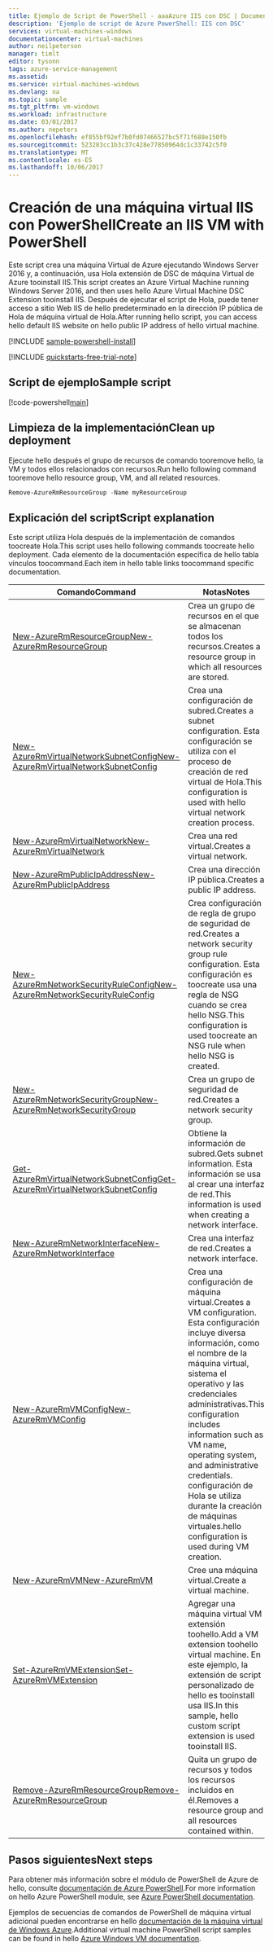 ```yaml
---
title: Ejemplo de Script de PowerShell - aaaAzure IIS con DSC | Documentos de Microsoft
description: 'Ejemplo de script de Azure PowerShell: IIS con DSC'
services: virtual-machines-windows
documentationcenter: virtual-machines
author: neilpeterson
manager: timlt
editor: tysonn
tags: azure-service-management
ms.assetid: 
ms.service: virtual-machines-windows
ms.devlang: na
ms.topic: sample
ms.tgt_pltfrm: vm-windows
ms.workload: infrastructure
ms.date: 03/01/2017
ms.author: nepeters
ms.openlocfilehash: ef855bf92ef7b0fd07466527bc5f71f688e150fb
ms.sourcegitcommit: 523283cc1b3c37c428e77850964dc1c33742c5f0
ms.translationtype: MT
ms.contentlocale: es-ES
ms.lasthandoff: 10/06/2017
---
```

# <a name="create-an-iis-vm-with-powershell"></a><span data-ttu-id="ad443-103">Creación de una máquina virtual IIS con PowerShell</span><span class="sxs-lookup"><span data-stu-id="ad443-103">Create an IIS VM with PowerShell</span></span>

<span data-ttu-id="ad443-104">Este script crea una máquina Virtual de Azure ejecutando Windows Server 2016 y, a continuación, usa Hola extensión de DSC de máquina Virtual de Azure tooinstall IIS.</span><span class="sxs-lookup"><span data-stu-id="ad443-104">This script creates an Azure Virtual Machine running Windows Server 2016, and then uses hello Azure Virtual Machine DSC Extension tooinstall IIS.</span></span> <span data-ttu-id="ad443-105">Después de ejecutar el script de Hola, puede tener acceso a sitio Web IIS de hello predeterminado en la dirección IP pública de Hola de máquina virtual de Hola.</span><span class="sxs-lookup"><span data-stu-id="ad443-105">After running hello script, you can access hello default IIS website on hello public IP address of hello virtual machine.</span></span>

[!INCLUDE [sample-powershell-install](../../../includes/sample-powershell-install-no-ssh.md)]

[!INCLUDE [quickstarts-free-trial-note](../../../includes/quickstarts-free-trial-note.md)]

## <a name="sample-script"></a><span data-ttu-id="ad443-106">Script de ejemplo</span><span class="sxs-lookup"><span data-stu-id="ad443-106">Sample script</span></span>

[!code-powershell[main](../../../powershell_scripts/virtual-machine/create-vm-dsc/create-windows-vm-iis-dsc.ps1 "Create VM IIS DSC")]

## <a name="clean-up-deployment"></a><span data-ttu-id="ad443-107">Limpieza de la implementación</span><span class="sxs-lookup"><span data-stu-id="ad443-107">Clean up deployment</span></span> 

<span data-ttu-id="ad443-108">Ejecute hello después el grupo de recursos de comando tooremove hello, la VM y todos ellos relacionados con recursos.</span><span class="sxs-lookup"><span data-stu-id="ad443-108">Run hello following command tooremove hello resource group, VM, and all related resources.</span></span>

```powershell
Remove-AzureRmResourceGroup -Name myResourceGroup
```

## <a name="script-explanation"></a><span data-ttu-id="ad443-109">Explicación del script</span><span class="sxs-lookup"><span data-stu-id="ad443-109">Script explanation</span></span>

<span data-ttu-id="ad443-110">Este script utiliza Hola después de la implementación de comandos toocreate Hola.</span><span class="sxs-lookup"><span data-stu-id="ad443-110">This script uses hello following commands toocreate hello deployment.</span></span> <span data-ttu-id="ad443-111">Cada elemento de la documentación específica de hello tabla vínculos toocommand.</span><span class="sxs-lookup"><span data-stu-id="ad443-111">Each item in hello table links toocommand specific documentation.</span></span>

| <span data-ttu-id="ad443-112">Comando</span><span class="sxs-lookup"><span data-stu-id="ad443-112">Command</span></span> | <span data-ttu-id="ad443-113">Notas</span><span class="sxs-lookup"><span data-stu-id="ad443-113">Notes</span></span> |
|---|---|
| [<span data-ttu-id="ad443-114">New-AzureRmResourceGroup</span><span class="sxs-lookup"><span data-stu-id="ad443-114">New-AzureRmResourceGroup</span></span>](/powershell/module/azurerm.resources/new-azurermresourcegroup) | <span data-ttu-id="ad443-115">Crea un grupo de recursos en el que se almacenan todos los recursos.</span><span class="sxs-lookup"><span data-stu-id="ad443-115">Creates a resource group in which all resources are stored.</span></span> |
| [<span data-ttu-id="ad443-116">New-AzureRmVirtualNetworkSubnetConfig</span><span class="sxs-lookup"><span data-stu-id="ad443-116">New-AzureRmVirtualNetworkSubnetConfig</span></span>](/powershell/module/azurerm.network/new-azurermvirtualnetworksubnetconfig) | <span data-ttu-id="ad443-117">Crea una configuración de subred.</span><span class="sxs-lookup"><span data-stu-id="ad443-117">Creates a subnet configuration.</span></span> <span data-ttu-id="ad443-118">Esta configuración se utiliza con el proceso de creación de red virtual de Hola.</span><span class="sxs-lookup"><span data-stu-id="ad443-118">This configuration is used with hello virtual network creation process.</span></span> |
| [<span data-ttu-id="ad443-119">New-AzureRmVirtualNetwork</span><span class="sxs-lookup"><span data-stu-id="ad443-119">New-AzureRmVirtualNetwork</span></span>](/powershell/module/azurerm.network/new-azurermvirtualnetwork) | <span data-ttu-id="ad443-120">Crea una red virtual.</span><span class="sxs-lookup"><span data-stu-id="ad443-120">Creates a virtual network.</span></span> |
| [<span data-ttu-id="ad443-121">New-AzureRmPublicIpAddress</span><span class="sxs-lookup"><span data-stu-id="ad443-121">New-AzureRmPublicIpAddress</span></span>](/powershell/module/azurerm.network/new-azurermpublicipaddress) | <span data-ttu-id="ad443-122">Crea una dirección IP pública.</span><span class="sxs-lookup"><span data-stu-id="ad443-122">Creates a public IP address.</span></span> |
| [<span data-ttu-id="ad443-123">New-AzureRmNetworkSecurityRuleConfig</span><span class="sxs-lookup"><span data-stu-id="ad443-123">New-AzureRmNetworkSecurityRuleConfig</span></span>](/powershell/module/azurerm.network/new-azurermnetworksecurityruleconfig) | <span data-ttu-id="ad443-124">Crea configuración de regla de grupo de seguridad de red.</span><span class="sxs-lookup"><span data-stu-id="ad443-124">Creates a network security group rule configuration.</span></span> <span data-ttu-id="ad443-125">Esta configuración es toocreate usa una regla de NSG cuando se crea hello NSG.</span><span class="sxs-lookup"><span data-stu-id="ad443-125">This configuration is used toocreate an NSG rule when hello NSG is created.</span></span> |
| [<span data-ttu-id="ad443-126">New-AzureRmNetworkSecurityGroup</span><span class="sxs-lookup"><span data-stu-id="ad443-126">New-AzureRmNetworkSecurityGroup</span></span>](/powershell/module/azurerm.network/new-azurermnetworksecuritygroup) | <span data-ttu-id="ad443-127">Crea un grupo de seguridad de red.</span><span class="sxs-lookup"><span data-stu-id="ad443-127">Creates a network security group.</span></span> |
| [<span data-ttu-id="ad443-128">Get-AzureRmVirtualNetworkSubnetConfig</span><span class="sxs-lookup"><span data-stu-id="ad443-128">Get-AzureRmVirtualNetworkSubnetConfig</span></span>](/powershell/module/azurerm.network/get-azurermvirtualnetworksubnetconfig) | <span data-ttu-id="ad443-129">Obtiene la información de subred.</span><span class="sxs-lookup"><span data-stu-id="ad443-129">Gets subnet information.</span></span> <span data-ttu-id="ad443-130">Esta información se usa al crear una interfaz de red.</span><span class="sxs-lookup"><span data-stu-id="ad443-130">This information is used when creating a network interface.</span></span> |
| [<span data-ttu-id="ad443-131">New-AzureRmNetworkInterface</span><span class="sxs-lookup"><span data-stu-id="ad443-131">New-AzureRmNetworkInterface</span></span>](/powershell/module/azurerm.network/new-azurermnetworkinterface) | <span data-ttu-id="ad443-132">Crea una interfaz de red.</span><span class="sxs-lookup"><span data-stu-id="ad443-132">Creates a network interface.</span></span> |
| [<span data-ttu-id="ad443-133">New-AzureRmVMConfig</span><span class="sxs-lookup"><span data-stu-id="ad443-133">New-AzureRmVMConfig</span></span>](/powershell/module/azurerm.compute/new-azurermvmconfig) | <span data-ttu-id="ad443-134">Crea una configuración de máquina virtual.</span><span class="sxs-lookup"><span data-stu-id="ad443-134">Creates a VM configuration.</span></span> <span data-ttu-id="ad443-135">Esta configuración incluye diversa información, como el nombre de la máquina virtual, sistema el operativo y las credenciales administrativas.</span><span class="sxs-lookup"><span data-stu-id="ad443-135">This configuration includes information such as VM name, operating system, and administrative credentials.</span></span> <span data-ttu-id="ad443-136">configuración de Hola se utiliza durante la creación de máquinas virtuales.</span><span class="sxs-lookup"><span data-stu-id="ad443-136">hello configuration is used during VM creation.</span></span> |
| [<span data-ttu-id="ad443-137">New-AzureRmVM</span><span class="sxs-lookup"><span data-stu-id="ad443-137">New-AzureRmVM</span></span>](/powershell/module/azurerm.compute/new-azurermvm) | <span data-ttu-id="ad443-138">Cree una máquina virtual.</span><span class="sxs-lookup"><span data-stu-id="ad443-138">Create a virtual machine.</span></span> |
| [<span data-ttu-id="ad443-139">Set-AzureRmVMExtension</span><span class="sxs-lookup"><span data-stu-id="ad443-139">Set-AzureRmVMExtension</span></span>](/powershell/module/azurerm.compute/set-azurermvmextension) | <span data-ttu-id="ad443-140">Agregar una máquina virtual VM extensión toohello.</span><span class="sxs-lookup"><span data-stu-id="ad443-140">Add a VM extension toohello virtual machine.</span></span> <span data-ttu-id="ad443-141">En este ejemplo, la extensión de script personalizado de hello es tooinstall usa IIS.</span><span class="sxs-lookup"><span data-stu-id="ad443-141">In this sample, hello custom script extension is used tooinstall IIS.</span></span> |
|[<span data-ttu-id="ad443-142">Remove-AzureRmResourceGroup</span><span class="sxs-lookup"><span data-stu-id="ad443-142">Remove-AzureRmResourceGroup</span></span>](/powershell/module/azurerm.resources/remove-azurermresourcegroup) | <span data-ttu-id="ad443-143">Quita un grupo de recursos y todos los recursos incluidos en él.</span><span class="sxs-lookup"><span data-stu-id="ad443-143">Removes a resource group and all resources contained within.</span></span> |

## <a name="next-steps"></a><span data-ttu-id="ad443-144">Pasos siguientes</span><span class="sxs-lookup"><span data-stu-id="ad443-144">Next steps</span></span>

<span data-ttu-id="ad443-145">Para obtener más información sobre el módulo de PowerShell de Azure de hello, consulte [documentación de Azure PowerShell](/powershell/azure/overview).</span><span class="sxs-lookup"><span data-stu-id="ad443-145">For more information on hello Azure PowerShell module, see [Azure PowerShell documentation](/powershell/azure/overview).</span></span>

<span data-ttu-id="ad443-146">Ejemplos de secuencias de comandos de PowerShell de máquina virtual adicional pueden encontrarse en hello [documentación de la máquina virtual de Windows Azure](../windows/powershell-samples.md?toc=%2fazure%2fvirtual-machines%2fwindows%2ftoc.json).</span><span class="sxs-lookup"><span data-stu-id="ad443-146">Additional virtual machine PowerShell script samples can be found in hello [Azure Windows VM documentation](../windows/powershell-samples.md?toc=%2fazure%2fvirtual-machines%2fwindows%2ftoc.json).</span></span>
